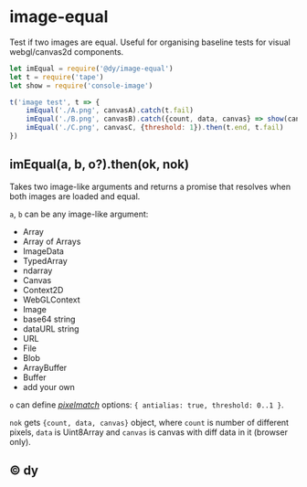 # image-equal

Test if two images are equal. Useful for organising baseline tests for visual webgl/canvas2d components.

```js
let imEqual = require('@dy/image-equal')
let t = require('tape')
let show = require('console-image')

t('image test', t => {
	imEqual('./A.png', canvasA).catch(t.fail)
	imEqual('./B.png', canvasB).catch({count, data, canvas} => show(canvas))
	imEqual('./C.png', canvasC, {threshold: 1}).then(t.end, t.fail)
})
```

## imEqual(a, b, o?).then(ok, nok)

Takes two image-like arguments and returns a promise that resolves when both images are loaded and equal.

`a`, `b` can be any image-like argument:

* Array
* Array of Arrays
* ImageData
* TypedArray
* ndarray
* Canvas
* Context2D
* WebGLContext
* Image
* base64 string
* dataURL string
* URL
* File
* Blob
* ArrayBuffer
* Buffer
* add your own

`o` can define [_pixelmatch_](https://ghub.io/pixelmatch) options: `{ antialias: true, threshold: 0..1 }`.

`nok` gets `{count, data, canvas}` object, where `count` is number of different pixels, `data` is Uint8Array and `canvas` is canvas with diff data in it (browser only).

## © dy
